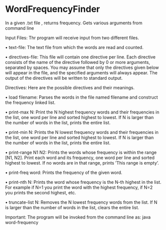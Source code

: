 # WordFrequencyFinder
In a given .txt file , returns frequency. Gets various arguments from command line


Input Files: Thr program will receive input from two different files.
  
  • text-file: The text file from which the words are read and counted.

  • directives-file: This file will contain one directive per line. Each directive consists of the
  name of the directive followed by 0 or more arguments, separated by spaces. You may assume
  that only the directives given below will appear in the file, and the specified arguments will
  always appear. The output of the directives will be written to standard output.


  Directives: Here are the possible directives and their meanings.
  
  • load filename:
      Parses the words in the file named filename and construct the frequency linked list.
  
  • print-max N:
      Print the N highest frequency words and their frequencies in the list, one word per line and
      sorted highest to lowest. If N is larger than the number of words in the list, prints the entire
      list.
      
  • print-min N:
      Prints the N lowest frequency words and their frequencies in the list, one word per line and
      sorted highest to lowest. If N is larger than the number of words in the list, prints the entire
      list.

  • print-range N1 N2:
      Prints the words whose frequency is within the range [N1, N2]. Print each word and its
      frequency, one word per line and sorted highest to lowest. If no words are in that range, prints
      ’This range is empty’.

  • print-freq word:
      Prints the frequency of the given word.
  
  • print-nth N:
      Prints the word whose frequency is the N-th highest in the list. For example if N=1 you print
      the word with the highest frequency, if N=2 you prints the second highest, etc.

  • truncate-list N:
      Removes the N lowest frequency words from the list. If N is larger than the number of words
      in the list, clears the entire list.

  Important: The program will be invoked from the command line as: java word-frequency
  <directives-file-name>

